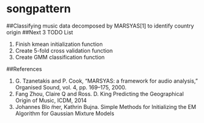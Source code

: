# songpattern
##Classifying music data decomposed by MARSYAS[1] to identify country origin
##Next 3 TODO List
<ol>
  <li>Finish kmean initialization function</li>
  <li>Create 5-fold cross validation function</li>
  <li>Create GMM classification function</li>
</ol>

##References
<ol>
  <li>G. Tzanetakis and P. Cook, “MARSYAS: a framework for audio analysis,” Organised Sound, vol. 4, pp. 169–175, 2000.</li>
  <li>Fang Zhou, Claire Q and Ross. D. King Predicting the Geographical Origin of Music, ICDM, 2014</li>
  <li>Johannes Blo ̈mer, Kathrin Bujna. Simple Methods for Initializing the EM Algorithm for Gaussian Mixture Models</li>
</ol>
